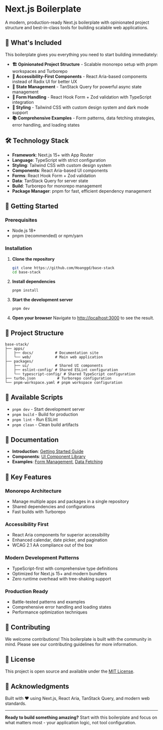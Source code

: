 # Next.js Boilerplate

A modern, production-ready Next.js boilerplate with opinionated project structure and best-in-class tools for building scalable web applications.

## 🚀 What's Included

This boilerplate gives you everything you need to start building immediately:

- **🏗️ Opinionated Project Structure** - Scalable monorepo setup with pnpm workspaces and Turborepo
- **🎯 Accessibility-First Components** - React Aria-based components instead of Radix UI for better UX
- **🔄 State Management** - TanStack Query for powerful async state management
- **📝 Form Handling** - React Hook Form + Zod validation with TypeScript integration
- **🎨 Styling** - Tailwind CSS with custom design system and dark mode support
- **📚 Comprehensive Examples** - Form patterns, data fetching strategies, error handling, and loading states

## 🛠️ Technology Stack

- **Framework**: Next.js 15+ with App Router
- **Language**: TypeScript with strict configuration
- **Styling**: Tailwind CSS with custom design system
- **Components**: React Aria-based UI components
- **Forms**: React Hook Form + Zod validation
- **Data**: TanStack Query for server state
- **Build**: Turborepo for monorepo management
- **Package Manager**: pnpm for fast, efficient dependency management

## 🚀 Getting Started

### Prerequisites

- Node.js 18+
- pnpm (recommended) or npm/yarn

### Installation

1. **Clone the repository**

   ```bash
   git clone https://github.com/Hoanggd/base-stack
   cd base-stack
   ```

2. **Install dependencies**

   ```bash
   pnpm install
   ```

3. **Start the development server**

   ```bash
   pnpm dev
   ```

4. **Open your browser**
   Navigate to [http://localhost:3000](http://localhost:3000) to see the result.

## 📁 Project Structure

```
base-stack/
├── apps/
│   ├── docs/          # Documentation site
│   └── web/           # Main web application
├── packages/
│   ├── ui/            # Shared UI components
│   ├── eslint-config/ # Shared ESLint configuration
│   └── typescript-config/ # Shared TypeScript configuration
├── turbo.json          # Turborepo configuration
└── pnpm-workspace.yaml # pnpm workspace configuration
```

## 🔧 Available Scripts

- `pnpm dev` - Start development server
- `pnpm build` - Build for production
- `pnpm lint` - Run ESLint
- `pnpm clean` - Clean build artifacts

## 📖 Documentation

- **Introduction**: [Getting Started Guide](/docs/getting-started/introduction)
- **Components**: [UI Component Library](/docs/ui)
- **Examples**: [Form Management](/docs/form-examples), [Data Fetching](/docs)

## 🎯 Key Features

### Monorepo Architecture

- Manage multiple apps and packages in a single repository
- Shared dependencies and configurations
- Fast builds with Turborepo

### Accessibility First

- React Aria components for superior accessibility
- Enhanced calendar, date picker, and pagination
- WCAG 2.1 AA compliance out of the box

### Modern Development Patterns

- TypeScript-first with comprehensive type definitions
- Optimized for Next.js 15+ and modern bundlers
- Zero runtime overhead with tree-shaking support

### Production Ready

- Battle-tested patterns and examples
- Comprehensive error handling and loading states
- Performance optimization techniques

## 🤝 Contributing

We welcome contributions! This boilerplate is built with the community in mind. Please see our contributing guidelines for more information.

## 📄 License

This project is open source and available under the [MIT License](LICENSE).

## 🙏 Acknowledgments

Built with ❤️ using Next.js, React Aria, TanStack Query, and modern web standards.

---

**Ready to build something amazing?** Start with this boilerplate and focus on what matters most - your application logic, not tool configuration.
